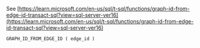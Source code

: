 See [https://learn.microsoft.com/en-us/sql/t-sql/functions/graph-id-from-edge-id-transact-sql?view=sql-server-ver16](https://learn.microsoft.com/en-us/sql/t-sql/functions/graph-id-from-edge-id-transact-sql?view=sql-server-ver16)
```
GRAPH_ID_FROM_EDGE_ID ( edge_id )
```
